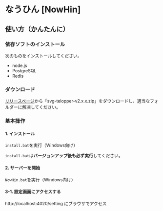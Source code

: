 # なうひん [NowHin]

## 使い方（かんたんに）
### 依存ソフトのインストール
次のものをインストールしてください。

- node.js
- PostgreSQL
- Redis

### ダウンロード
[リリースページ](https://github.com/tamaina/svg-telopper/releases)から「svg-telopper-v2.x.x.zip」をダウンロードし、適当なフォルダーに解凍してください。

### 基本操作
#### 1. インストール
`install.bat`を実行（Windows向け）

`install.bat`は**バージョンアップ後も必ず実行**してください。

#### 2. サーバーを開始
`NowHin.bat`を実行（Windows向け）

#### 3-1. 設定画面にアクセスする
http://localhost:4020/setting にブラウザでアクセス
